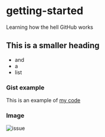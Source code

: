 # getting-started
Learning how the hell GitHub works

## This is a smaller heading 
* and 
* a
* list

### Gist example
This is an example of [my code](https://gist.github.com/diegozaram/24343eabe1501e9ca8db55f2063ebcef)

### Image 
![issue](https://github.com/diegozaram/getting-started/assets/132953668/d4c17f45-46a4-4476-bb6e-b7e358acc3b9)
